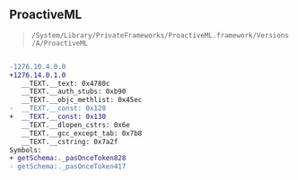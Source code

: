 ## ProactiveML

> `/System/Library/PrivateFrameworks/ProactiveML.framework/Versions/A/ProactiveML`

```diff

-1276.10.4.0.0
+1276.14.0.1.0
   __TEXT.__text: 0x4780c
   __TEXT.__auth_stubs: 0xb90
   __TEXT.__objc_methlist: 0x45ec
-  __TEXT.__const: 0x128
+  __TEXT.__const: 0x130
   __TEXT.__dlopen_cstrs: 0x6e
   __TEXT.__gcc_except_tab: 0x7b8
   __TEXT.__cstring: 0x7a2f
Symbols:
+ getSchema:._pasOnceToken828
- getSchema:._pasOnceToken417

```
